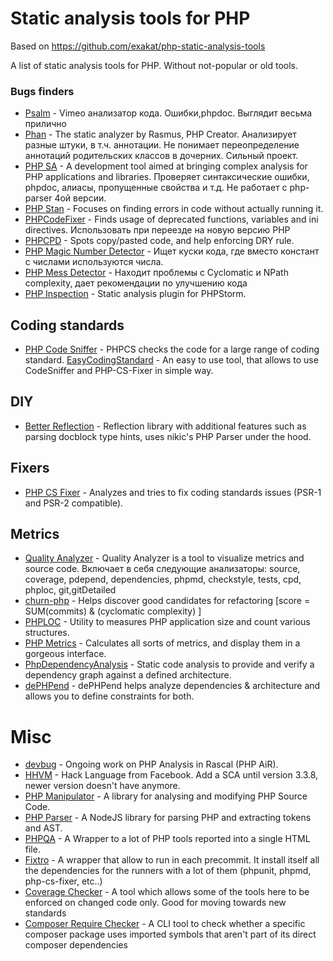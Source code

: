 # Static analysis tools for PHP

Based on https://github.com/exakat/php-static-analysis-tools

A list of static analysis tools for PHP. Without not-popular or old tools.

### Bugs finders

* [Psalm](https://getpsalm.org/) - Vimeo анализатор кода. Ошибки,phpdoc. Выглядит весьма прилично
* [Phan](https://github.com/etsy/phan) - The static analyzer by Rasmus, PHP Creator. Анализирует разные штуки, в т.ч. аннотации. Не понимает переопределение аннотаций родительских классов в дочерних. Сильный проект.
* [PHP SA](https://github.com/ovr/phpsa) - A development tool aimed at bringing complex analysis for PHP applications and libraries. Проверяет синтаксические ошибки, phpdoc, алиасы, пропущенные свойства
и т.д. Не работает с php-parser 4ой версии.     
* [PHP Stan](https://github.com/phpstan/phpstan) - Focuses on finding errors in code without actually running it.
* [PHPCodeFixer](https://github.com/wapmorgan/PhpCodeFixer) -  Finds usage of deprecated functions, variables and ini directives. Использовать при переезде на новую версию PHP
* [PHPCPD](https://github.com/sebastianbergmann/phpcpd) - Spots copy/pasted code, and help enforcing DRY rule.
* [PHP Magic Number Detector](https://github.com/povils/phpmnd) - Ищет куски кода, где вместо констант с числами используются числа.
* [PHP Mess Detector](http://phpmd.org/) - Находит проблемы с Cyclomatic и NPath complexity, дает рекомендации по улучшению кода
* [PHP Inspection](https://plugins.jetbrains.com/plugin/7622?pr=idea) - Static analysis plugin for PHPStorm.

## Coding standards
* [PHP Code Sniffer](https://github.com/squizlabs/PHP_CodeSniffer) - PHPCS checks the code for a large range of coding standard.
 [EasyCodingStandard](https://github.com/Symplify/EasyCodingStandard) - An easy to use tool, that allows to use CodeSniffer and PHP-CS-Fixer in simple way.
 
## DIY
* [Better Reflection](https://github.com/Roave/BetterReflection) - Reflection library with additional features such as parsing docblock type hints, uses nikic's PHP Parser under the hood. 

## Fixers
* [PHP CS Fixer](https://github.com/FriendsOfPHP/PHP-CS-Fixer) - Analyzes and tries to fix coding standards issues (PSR-1 and PSR-2 compatible).

## Metrics
* [Quality Analyzer](https://github.com/Qafoo/QualityAnalyzer.git) - Quality Analyzer is a tool to visualize metrics and source code. Включает в себя следующие анализаторы: source, coverage, pdepend, dependencies, phpmd, checkstyle, tests, cpd, phploc, git,gitDetailed
* [churn-php](https://github.com/bmitch/churn-php) - Helps discover good candidates for refactoring [score = SUM(commits) & (cyclomatic complexity) ]
* [PHPLOC](https://github.com/sebastianbergmann/phploc) - Utility to measures PHP application size and count various structures.
* [PHP Metrics](https://github.com/Halleck45/PhpMetrics) - Calculates all sorts of metrics, and display them in a gorgeous interface. 
* [PhpDependencyAnalysis](https://github.com/mamuz/PhpDependencyAnalysis) - Static code analysis to provide and verify a dependency graph against a defined architecture.
* [dePHPend](https://github.com/mihaeu/dephpend) - dePHPend helps analyze dependencies & architecture and allows you to define constraints for both.

# Misc

* [devbug](http://www.devbug.co.uk/) - Ongoing work on PHP Analysis in Rascal (PHP AiR).
* [HHVM](http://hhvm.com/) - Hack Language from Facebook. Add a SCA until version 3.3.8, newer version doesn't have anymore.
* [PHP Manipulator](https://github.com/schmittjoh/php-manipulator) - A library for analysing and modifying PHP Source Code.
* [PHP Parser](https://github.com/glayzzle/php-parser) - A NodeJS library for parsing PHP and extracting tokens and AST.
* [PHPQA](https://edgedesigncz.github.io/phpqa/) - A Wrapper to a lot of PHP tools reported into a single HTML file.
* [Fixtro](https://github.com/karlosagudo/fixtro) - A wrapper that allow to run in each precommit. It install itself all the dependencies for the runners with a lot of them (phpunit, phpmd, php-cs-fixer, etc..)
* [Coverage Checker](https://github.com/exussum12/coverageChecker) - A tool which allows some of the tools here to be enforced on changed code only. Good for moving towards new standards
* [Composer Require Checker](https://github.com/maglnet/ComposerRequireChecker) - A CLI tool to check whether a specific composer package uses imported symbols that aren't part of its direct composer dependencies
